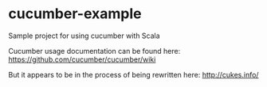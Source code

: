 cucumber-example
================

Sample project for using cucumber with Scala

Cucumber usage documentation can be found here:
https://github.com/cucumber/cucumber/wiki

But it appears to be in the process of being rewritten here:
http://cukes.info/
